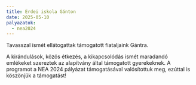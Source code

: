 ```yaml
---
title: Erdei iskola Gánton
date: 2025-05-10
palyazatok:
  - nea2024
---
```

Tavasszal ismét ellátogattak támogatott fiataljaink Gántra. 

<!--more-->

A kirándulások, közös étkezés, a kikapcsolódás ismét maradandó emlékeket szereztek az alapítvány által támogatott gyerekeknek. A programot a NEA 2024 pályázat támogatásával valósítottuk meg, ezúttal is köszönjük a támogatást!
